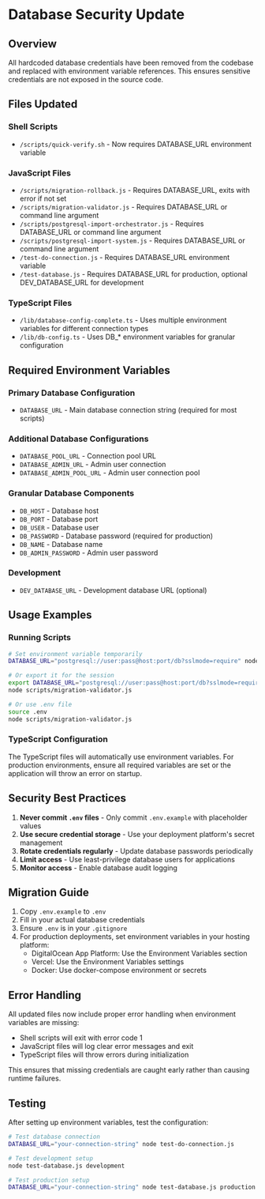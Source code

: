 # Database Security Update

## Overview

All hardcoded database credentials have been removed from the codebase and
replaced with environment variable references. This ensures sensitive
credentials are not exposed in the source code.

## Files Updated

### Shell Scripts

- `/scripts/quick-verify.sh` - Now requires DATABASE_URL environment variable

### JavaScript Files

- `/scripts/migration-rollback.js` - Requires DATABASE_URL, exits with error if
  not set
- `/scripts/migration-validator.js` - Requires DATABASE_URL or command line
  argument
- `/scripts/postgresql-import-orchestrator.js` - Requires DATABASE_URL or
  command line argument
- `/scripts/postgresql-import-system.js` - Requires DATABASE_URL or command line
  argument
- `/test-do-connection.js` - Requires DATABASE_URL environment variable
- `/test-database.js` - Requires DATABASE_URL for production, optional
  DEV_DATABASE_URL for development

### TypeScript Files

- `/lib/database-config-complete.ts` - Uses multiple environment variables for
  different connection types
- `/lib/db-config.ts` - Uses DB\_\* environment variables for granular
  configuration

## Required Environment Variables

### Primary Database Configuration

- `DATABASE_URL` - Main database connection string (required for most scripts)

### Additional Database Configurations

- `DATABASE_POOL_URL` - Connection pool URL
- `DATABASE_ADMIN_URL` - Admin user connection
- `DATABASE_ADMIN_POOL_URL` - Admin user connection pool

### Granular Database Components

- `DB_HOST` - Database host
- `DB_PORT` - Database port
- `DB_USER` - Database user
- `DB_PASSWORD` - Database password (required for production)
- `DB_NAME` - Database name
- `DB_ADMIN_PASSWORD` - Admin user password

### Development

- `DEV_DATABASE_URL` - Development database URL (optional)

## Usage Examples

### Running Scripts

```bash
# Set environment variable temporarily
DATABASE_URL="postgresql://user:pass@host:port/db?sslmode=require" node scripts/migration-validator.js

# Or export it for the session
export DATABASE_URL="postgresql://user:pass@host:port/db?sslmode=require"
node scripts/migration-validator.js

# Or use .env file
source .env
node scripts/migration-validator.js
```

### TypeScript Configuration

The TypeScript files will automatically use environment variables. For
production environments, ensure all required variables are set or the
application will throw an error on startup.

## Security Best Practices

1. **Never commit `.env` files** - Only commit `.env.example` with placeholder
   values
2. **Use secure credential storage** - Use your deployment platform's secret
   management
3. **Rotate credentials regularly** - Update database passwords periodically
4. **Limit access** - Use least-privilege database users for applications
5. **Monitor access** - Enable database audit logging

## Migration Guide

1. Copy `.env.example` to `.env`
2. Fill in your actual database credentials
3. Ensure `.env` is in your `.gitignore`
4. For production deployments, set environment variables in your hosting
   platform:
   - DigitalOcean App Platform: Use the Environment Variables section
   - Vercel: Use the Environment Variables settings
   - Docker: Use docker-compose environment or secrets

## Error Handling

All updated files now include proper error handling when environment variables
are missing:

- Shell scripts will exit with error code 1
- JavaScript files will log clear error messages and exit
- TypeScript files will throw errors during initialization

This ensures that missing credentials are caught early rather than causing
runtime failures.

## Testing

After setting up environment variables, test the configuration:

```bash
# Test database connection
DATABASE_URL="your-connection-string" node test-do-connection.js

# Test development setup
node test-database.js development

# Test production setup
DATABASE_URL="your-connection-string" node test-database.js production
```
